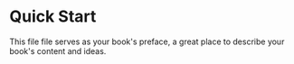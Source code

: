 # Quick Start

This file file serves as your book's preface, a great place to describe your book's content and ideas.

